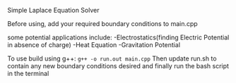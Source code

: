 Simple Laplace Equation Solver

Before using, add your required boundary conditions to main.cpp

some potential applications include:
-Electrostatics(finding Electric Potential in absence of charge)
-Heat Equation
-Gravitation Potential


To use build using g++: ``` g++ -o run.out main.cpp ```
Then update run.sh to contain any new boundary conditions desired and finally run the bash script in the terminal
